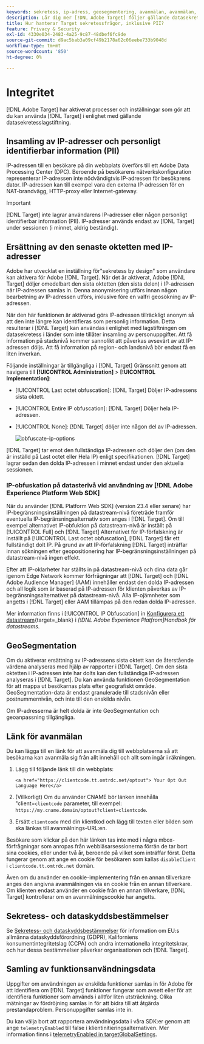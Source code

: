 ```yaml
---
keywords: sekretess, ip-adress, geosegmentering, avanmälan, avanmälan, avanmälan, datasekretess, myndighetsbestämmelser, gdpr, ccpa, sekretess, personligt identifierbar information, PII
description: Lär dig mer [!DNL Adobe Target] följer gällande datasekretesslagstiftning, inklusive insamling och hantering av IP-adresser, PII och avanmälningsanvisningar.
title: Hur hanterar Target sekretessfrågor, inklusive PII?
feature: Privacy & Security
exl-id: 4330e034-2483-4a25-9c87-48dbef6fc9de
source-git-commit: d9ac5bab3a09cf49b2178a62c06eebe733b9048d
workflow-type: tm+mt
source-wordcount: '850'
ht-degree: 0%

---
```


# Integritet

[!DNL Adobe Target] har aktiverat processer och inställningar som gör att du kan använda [!DNL Target] i enlighet med gällande datasekretesslagstiftning.

## Insamling av IP-adresser och personligt identifierbar information (PII)

IP-adressen till en besökare på din webbplats överförs till ett Adobe Data Processing Center (DPC). Beroende på besökarens nätverkskonfiguration representerar IP-adressen inte nödvändigtvis IP-adressen för besökarens dator. IP-adressen kan till exempel vara den externa IP-adressen för en NAT-brandvägg, HTTP-proxy eller Internet-gateway.

>[!IMPORTANT]
>
>[!DNL Target] inte lagrar användarens IP-adresser eller någon personligt identifierbar information (PII). IP-adresser används endast av [!DNL Target] under sessionen (i minnet, aldrig beständig).

## Ersättning av den senaste oktetten med IP-adresser

Adobe har utvecklat en inställning för&quot;sekretess by design&quot; som användare kan aktivera för Adobe [!DNL Target]. När det är aktiverat, Adobe [!DNL Target] döljer omedelbart den sista oktetten (den sista delen) i IP-adressen när IP-adressen samlas in. Denna anonymisering utförs innan någon bearbetning av IP-adressen utförs, inklusive före en valfri geosökning av IP-adressen.

När den här funktionen är aktiverad görs IP-adressen tillräckligt anonym så att den inte längre kan identifieras som personlig information. Detta resulterar i [!DNL Target] kan användas i enlighet med lagstiftningen om datasekretess i länder som inte tillåter insamling av personuppgifter. Att få information på stadsnivå kommer sannolikt att påverkas avsevärt av att IP-adressen döljs. Att få information på region- och landsnivå bör endast få en liten inverkan.

Följande inställningar är tillgängliga i [!DNL Target] Gränssnitt genom att navigera till **[!UICONTROL Administration]** > **[!UICONTROL Implementation]**:

* [!UICONTROL Last octet obfuscation]: [!DNL Target] Döljer IP-adressens sista oktett.
* [!UICONTROL Entire IP obfuscation]: [!DNL Target] Döljer hela IP-adressen.
* [!UICONTROL None]: [!DNL Target] döljer inte någon del av IP-adressen.

  ![obfuscate-ip-options](assets/obfuscate-ip.png)

[!DNL Target] tar emot den fullständiga IP-adressen och döljer den (om den är inställd på Last octet eller Hela IP) enligt specifikationen. [!DNL Target] lagrar sedan den dolda IP-adressen i minnet endast under den aktuella sessionen.

### IP-obfuskation på datasterivå vid användning av [!DNL Adobe Experience Platform Web SDK]

När du använder [!DNL Platform Web SDK] (version 23.4 eller senare) har IP-begränsningsinställningen på datastream-nivå företräde framför eventuella IP-begränsningsalternativ som anges i [!DNL Target]. Om till exempel alternativet IP-obfuktion på datastream-nivå är inställt på [!UICONTROL Full] och [!DNL Target] Alternativet för IP-förfalskning är inställt på [!UICONTROL Last octet obfuscation], [!DNL Target] får ett fullständigt dolt IP. På grund av att IP-förfalskning [!DNL Target] inträffar innan sökningen efter geopositionering har IP-begränsningsinställningen på datastream-nivå ingen effekt.

Efter att IP-oklarheter har ställts in på datastream-nivå och dina data går igenom Edge Network kommer förfrågningar att [!DNL Target] och [!DNL Adobe Audience Manager] (AAM) innehåller endast den dolda IP-adressen och all logik som är baserad på IP-adressen för klienten påverkas av IP-begränsningsalternativet på datastream-nivå. Alla IP-ojämnheter som angetts i [!DNL Target] eller AAM tillämpas på den redan dolda IP-adressen.

Mer information finns i [!UICONTROL IP Obfuscation] in [Konfigurera ett datastream](https://experienceleague.adobe.com/docs/experience-platform/datastreams/configure.html){target=_blank} i *[!DNL Adobe Experience Platfrom]Handbok för datastreams*.

## GeoSegmentation

Om du aktiverar ersättning av IP-adressens sista oktett kan de återstående värdena analyseras med hjälp av rapporter i [!DNL Target]. Om den sista oktetten i IP-adressen inte har dolts kan den fullständiga IP-adressen analyseras i [!DNL Target]. Du kan använda funktionen GeoSegmentation för att mappa ut besökarnas plats efter geografiskt område. GeoSegmentation-data är endast granulerade till stadsnivån eller postnummernivån, och inte till den enskilda nivån.

Om IP-adresserna är helt dolda är inte GeoSegmentation och geoanpassning tillgängliga.

## Länk för avanmälan

Du kan lägga till en länk för att avanmäla dig till webbplatserna så att besökarna kan avanmäla sig från allt innehåll och allt som ingår i räkningen.

1. Lägg till följande länk till din webbplats:

   `<a href="https://clientcode.tt.omtrdc.net/optout"> Your Opt Out Language Here</a>`

1. (Villkorligt) Om du använder CNAME bör länken innehålla &quot;client=`clientcode` parameter, till exempel:
   `https://my.cname.domain/optout?client=clientcode`.

1. Ersätt `clientcode` med din klientkod och lägg till texten eller bilden som ska länkas till avanmälnings-URL:en.

Besökare som klickar på den här länken tas inte med i några mbox-förfrågningar som anropas från webbläsarsessionerna förrän de tar bort sina cookies, eller under två år, beroende på vilket som inträffar först. Detta fungerar genom att ange en cookie för besökaren som kallas `disableClient` i `clientcode.tt.omtrdc.net` domän.

Även om du använder en cookie-implementering från en annan tillverkare anges den angivna avanmälningen via en cookie från en annan tillverkare. Om klienten endast använder en cookie från en annan tillverkare, [!DNL Target] kontrollerar om en avanmälningscookie har angetts.

## Sekretess- och dataskyddsbestämmelser

Se [Sekretess- och dataskyddsbestämmelser](/help/dev/before-implement/privacy/cmp-privacy-and-general-data-protection-regulation.md) för information om EU:s allmänna dataskyddsförordning (GDPR), Kaliforniens konsumentintegritetslag (CCPA) och andra internationella integritetskrav, och hur dessa bestämmelser påverkar organisationen och [!DNL Target].

## Samling av funktionsanvändningsdata

Uppgifter om användningen av enskilda funktioner samlas in för Adobe för att identifiera om [!DNL Target] funktioner fungerar som avsett eller för att identifiera funktioner som används i alltför liten utsträckning. Olika mätningar av fördröjning samlas in för att bidra till att åtgärda prestandaproblem. Personuppgifter samlas inte in.

Du kan välja bort att rapportera användningsdata i våra SDK:er genom att ange `telemetryEnabled` till false i klientinitieringsalternativen. Mer information finns i [telemetryEnabled in targetGlobalSettings](/help/dev/implement/client-side/atjs/atjs-functions/targetglobalsettings.md#telemetryenabled).

